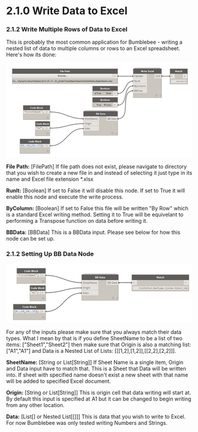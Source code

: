 # 2.1.0 Write Data to Excel

### 2.1.2 Write Multiple Rows of Data to Excel

This is probably the most common application for Bumblebee - writing a nested list of data to multiple columns or rows to an Excel spreadsheet. Here's how its done: 

![](writeExcel1.png)

**File Path:** [FilePath] If file path does not exist, please navigate to directory that you wish to create a new file in and instead of selecting it just type in its name and Excel file extension *.xlsx

**RunIt:** [Boolean] If set to False it will disable this node. If set to True it will enable this node and execute the write process. 

**ByColumn:** [Boolean] If set to False this file will be written "By Row" which is a standard Excel writing method. Setting it to True will be equivelant to performing a Transpose function on data before writing it. 

**BBData:** [BBData] This is a BBData input. Please see below for how this node can be set up. 

### 2.1.2 Setting Up BB Data Node

![](bbData.png)

For any of the inputs please make sure that you always match their data types. What I mean by that is if you define SheetName to be a list of two items: ["Sheet1","Sheet2"] then make sure that Origin is also a matching list: ["A1","A1"] and Data is a Nested List of Lists: [[[1,2],[1,2]],[[2,2],[2,2]]]. 

**SheetName:** [String or List[String]] If Sheet Name is a single item, Origin and Data input have to match that. This is a Sheet that Data will be written into. If sheet with specified name doesn't exist a new sheet with that name will be added to specified Excel document.

**Origin:** [String or List[String]] This is origin cell that data writing will start at. By default this input is specified at A1 but it can be changed to begin writing from any other location.

**Data:** [List[] or Nested List[[]]] This is data that you wish to write to Excel. For now Bumblebee was only tested writing Numbers and Strings. 

